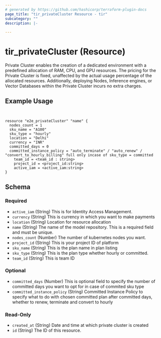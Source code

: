 ```yaml
---
# generated by https://github.com/hashicorp/terraform-plugin-docs
page_title: "tir_privateCluster Resource - tir"
subcategory: ""
description: |-
  
---
```


# tir_privateCluster (Resource)

Private Cluster enables the creation of a dedicated environment with a predefined allocation of RAM, CPU, and GPU resources. The pricing for the Private Cluster is fixed, unaffected by the actual usage percentage of the allocated resources. Additionally, deploying Nodes, Inference engines, or Vector Databases within the Private Cluster incurs no extra charges.


## Example Usage

```hcl


resource "e2e_privateCluster" "name" {
  nodes_count = 1
  sku_name = "A100"
  sku_type = "hourly"
  location = "Delhi"
  currency = "INR"
  committed_days = 0
  committed_instance_policy = "auto_terminate" / "auto_renew" / "convert_to_hourly_billing" full only incase of sku_type = committed
    team_id = <team_id : string>
    project_id = <project_id:string>
    active_iam = <active_iam:string>
}

```



<!-- schema generated by tfplugindocs -->
## Schema

### Required

- `active_iam` (String) This is for Identity Access Management.
- `currency` (String) This is currency in which you want to make payments
- `location` (String) Location for resource allocation
- `name` (String) The name of the model repository. This is a required field and must be unique.
- `nodes_count` (Number) The number of kubernetes nodes you want.
- `project_id` (String) This is your project ID of platform
- `sku_name` (String) This is the plan name in plan listing
- `sku_type` (String) This is the plan type whether hourly or committed.
- `team_id` (String) This is team ID

### Optional

- `committed_days` (Number) This is optional field to specify the number of committed days you want to opt for in case of commited sku type
- `committed_instance_policy` (String) Committed Instance Policy to specify what to do with chosen committed plan after committed days, whether to renew, terminate and convert to hourly

### Read-Only

- `created_at` (String) Date and time at which private cluster is created
- `id` (String) The ID of this resource.
